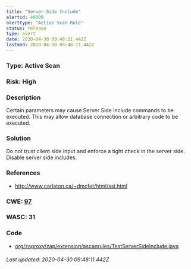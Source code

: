 ```yaml
---
title: "Server Side Include"
alertid: 40009
alerttype: "Active Scan Rule"
status: release
type: alert
date: 2020-04-30 09:48:11.442Z
lastmod: 2020-04-30 09:48:11.442Z
---
```

### Type: Active Scan

### Risk: High

### Description

Certain parameters may cause Server Side Include commands to be executed.  This may allow database connection or arbitrary code to be executed.

### Solution

Do not trust client side input and enforce a tight check in the server side.  Disable server side includes.


### References

* http://www.carleton.ca/~dmcfet/html/ssi.html

### CWE: [97](https://cwe.mitre.org/data/definitions/97.html)

### WASC:  31

### Code

 * [org/zaproxy/zap/extension/ascanrules/TestServerSideInclude.java](https://github.com/zaproxy/zap-extensions/blob/master/addOns/ascanrules/src/main/java/org/zaproxy/zap/extension/ascanrules/TestServerSideInclude.java)

###### Last updated: 2020-04-30 09:48:11.442Z

